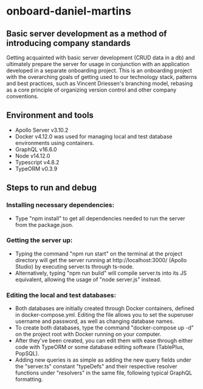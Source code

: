 # onboard-daniel-martins
## Basic server development as a method of introducing company standards
Getting acquainted with basic server development (CRUD data in a db) and ultimately prepare the server for usage in conjunction with an application developed in a separate onboarding project. 
This is an onboarding project with the overarching goals of getting used to our technology stack, patterns and best practices, such as Vincent Driessen's branching model, rebasing as a core principle of organizing version control and other company conventions. 

## Environment and tools 
- Apollo Server v3.10.2
- Docker v4.12.0 was used for managing local and test database environments using containers.
- GraphQL v16.6.0 
- Node v14.12.0
- Typescript v4.8.2
- TypeORM v0.3.9

## Steps to run and debug
### Installing necessary dependencies:
- Type "npm install" to get all dependencies needed to run the server from the package.json.

### Getting the server up:
- Typing the command "npm run start" on the terminal at the project directory will get the server running at http://localhost:3000/ (Apollo Studio) by executing server.ts through ts-node.
- Alternatively, typing "npm run build" will compile server.ts into its JS equivalent, allowing the usage of "node server.js" instead.

### Editing the local and test databases:
- Both databases are initially created through Docker containers, defined in docker-compose.yml. Editing the file allows you to set the superuser username and password, as well as changing database names.
- To create both databases, type the command "docker-compose up -d" on the project root with Docker running on your computer.
- After they've been created, you can edit them with ease through either code with TypeORM or some database editing software (TablePlus, PopSQL).
- Adding new queries is as simple as adding the new query fields under the "server.ts" constant "typeDefs" and their respective resolver functions under "resolvers" in the same file, following typical GraphQL formatting.

